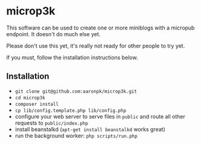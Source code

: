 microp3k
========

This software can be used to create one or more miniblogs with a micropub endpoint. It doesn't do much else yet.

Please don't use this yet, it's really not ready for other people to try yet.

If you must, follow the installation instructions below.

Installation
------------

* `git clone git@github.com:aaronpk/microp3k.git`
* `cd microp3k`
* `composer install`
* `cp lib/config.template.php lib/config.php`
* configure your web server to serve files in `public` and route all other requests to `public/index.php`
* install beanstalkd (`apt-get install beanstalkd` works great)
* run the background worker: `php scripts/run.php`

